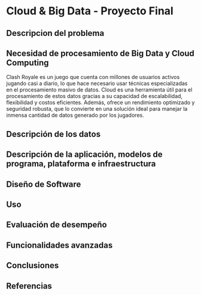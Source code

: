 # Cloud & Big Data - Proyecto Final
## Descripcion del problema

## Necesidad de procesamiento de Big Data y Cloud Computing
Clash Royale es un juego que cuenta con millones de usuarios activos jugando casi a diario, lo que hace necesario usar técnicas especializadas en el procesamiento masivo de datos. Cloud es una herramienta útil para el procesamiento de estos datos gracias a su capacidad de escalabilidad, flexibilidad y costos eficientes. Además, ofrece un rendimiento optimizado y seguridad robusta, que lo convierte en una solución ideal para manejar la inmensa cantidad de datos generado por los jugadores.
## Descripción de los datos

## Descripción de la aplicación, modelos de programa, plataforma e infraestructura
## Diseño de Software
## Uso
## Evaluación de desempeño
## Funcionalidades avanzadas
## Conclusiones
## Referencias
